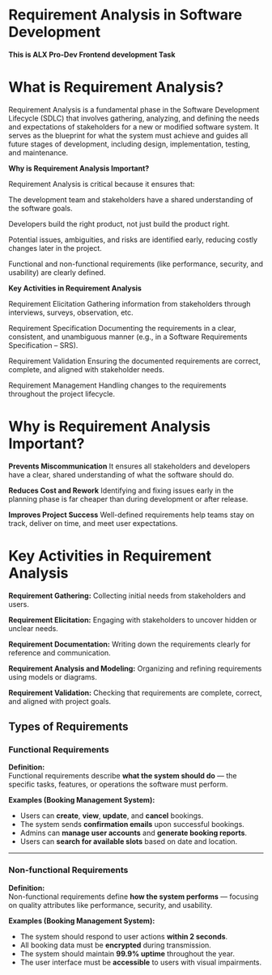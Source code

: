 # Requirement Analysis in Software Development

**This is ALX Pro-Dev Frontend development Task**

# What is Requirement Analysis?
Requirement Analysis is a fundamental phase in the Software Development Lifecycle (SDLC) that involves gathering, analyzing, and defining the needs and expectations of stakeholders for a new or modified software system. It serves as the blueprint for what the system must achieve and guides all future stages of development, including design, implementation, testing, and maintenance.

**Why is Requirement Analysis Important?**

Requirement Analysis is critical because it ensures that:

 The development team and stakeholders have a shared understanding of the software goals.

 Developers build the right product, not just build the product right.

 Potential issues, ambiguities, and risks are identified early, reducing costly changes later in the project.

 Functional and non-functional requirements (like performance, security, and usability) are clearly defined.

 **Key Activities in Requirement Analysis**

Requirement Elicitation
Gathering information from stakeholders through interviews, surveys, observation, etc.

Requirement Specification
Documenting the requirements in a clear, consistent, and unambiguous manner (e.g., in a Software Requirements Specification – SRS).

Requirement Validation
Ensuring the documented requirements are correct, complete, and aligned with stakeholder needs.

Requirement Management
Handling changes to the requirements throughout the project lifecycle.

# Why is Requirement Analysis Important?

**Prevents Miscommunication**
It ensures all stakeholders and developers have a clear, shared understanding of what the software should do.

**Reduces Cost and Rework**
Identifying and fixing issues early in the planning phase is far cheaper than during development or after release.

**Improves Project Success**
Well-defined requirements help teams stay on track, deliver on time, and meet user expectations.



# Key Activities in Requirement Analysis
**Requirement Gathering:** Collecting initial needs from stakeholders and users.

**Requirement Elicitation:** Engaging with stakeholders to uncover hidden or unclear needs.

**Requirement Documentation:** Writing down the requirements clearly for reference and communication.

**Requirement Analysis and Modeling:** Organizing and refining requirements using models or diagrams.

**Requirement Validation:** Checking that requirements are complete, correct, and aligned with project goals.



## Types of Requirements

###  Functional Requirements

**Definition:**  
Functional requirements describe **what the system should do** — the specific tasks, features, or operations the software must perform.

**Examples (Booking Management System):**
- Users can **create**, **view**, **update**, and **cancel** bookings.
- The system sends **confirmation emails** upon successful bookings.
- Admins can **manage user accounts** and **generate booking reports**.
- Users can **search for available slots** based on date and location.

---

### Non-functional Requirements

**Definition:**  
Non-functional requirements define **how the system performs** — focusing on quality attributes like performance, security, and usability.

**Examples (Booking Management System):**
- The system should respond to user actions **within 2 seconds**.
- All booking data must be **encrypted** during transmission.
- The system should maintain **99.9% uptime** throughout the year.
- The user interface must be **accessible** to users with visual impairments.

